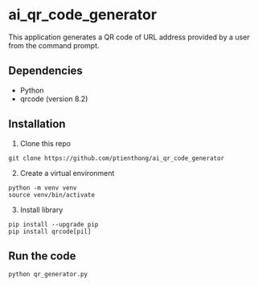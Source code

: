 # ai_qr_code_generator
This application generates a QR code of URL address provided by a user from the command prompt.

## Dependencies
- Python
- qrcode (version 8.2)

## Installation
1. Clone this repo

```
git clone https://github.com/ptienthong/ai_qr_code_generator
```

2. Create a virtual environment
```
python -m venv venv
source venv/bin/activate
```

3. Install library
```
pip install --upgrade pip
pip install qrcode[pil]
```
## Run the code
```
python qr_generator.py
```